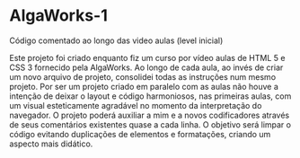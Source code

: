 # AlgaWorks-1
Código comentado ao longo das video aulas (level inicial)


Este projeto foi criado enquanto fiz um curso por vídeo aulas de HTML 5 e CSS 3 fornecido pela AlgaWorks.
Ao longo de cada aula, ao invés de criar um novo arquivo de projeto, consolidei todas as instruções num mesmo projeto.
Por ser um projeto criado em paralelo com as aulas não houve a intenção de deixar o layout e código harmoniosos, nas primeiras aulas, com um visual esteticamente agradável no momento da interpretação do navegador.
O projeto poderá auxiliar a mim e a novos codificadores através de seus comentários existentes quase a cada linha.
O objetivo será limpar o código evitando duplicações de elementos e formatações, criando um aspecto mais didático.
